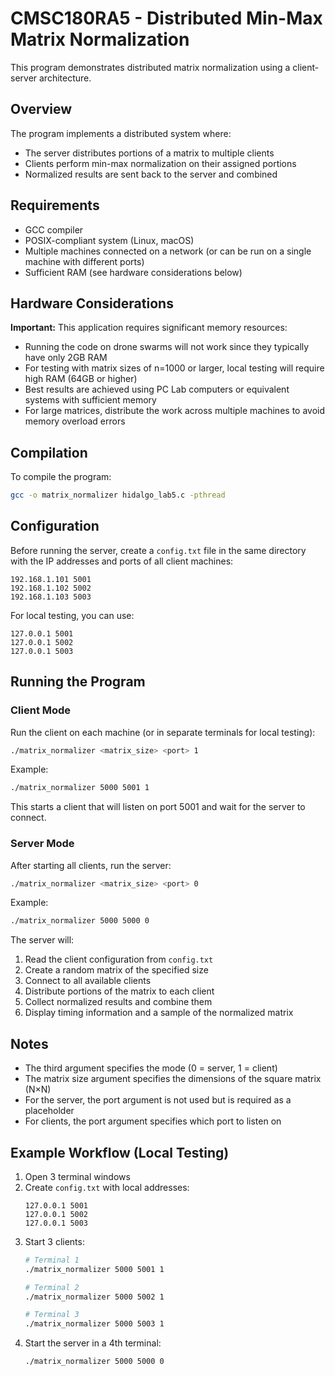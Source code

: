 # CMSC180RA5 - Distributed Min-Max Matrix Normalization

This program demonstrates distributed matrix normalization using a client-server architecture.

## Overview

The program implements a distributed system where:
- The server distributes portions of a matrix to multiple clients
- Clients perform min-max normalization on their assigned portions
- Normalized results are sent back to the server and combined

## Requirements

- GCC compiler
- POSIX-compliant system (Linux, macOS)
- Multiple machines connected on a network (or can be run on a single machine with different ports)
- Sufficient RAM (see hardware considerations below)

## Hardware Considerations

**Important:** This application requires significant memory resources:

- Running the code on drone swarms will not work since they typically have only 2GB RAM
- For testing with matrix sizes of n=1000 or larger, local testing will require high RAM (64GB or higher)
- Best results are achieved using PC Lab computers or equivalent systems with sufficient memory
- For large matrices, distribute the work across multiple machines to avoid memory overload errors

## Compilation

To compile the program:

```bash
gcc -o matrix_normalizer hidalgo_lab5.c -pthread
```

## Configuration

Before running the server, create a `config.txt` file in the same directory with the IP addresses and ports of all client machines:

```
192.168.1.101 5001
192.168.1.102 5002
192.168.1.103 5003
```

For local testing, you can use:

```
127.0.0.1 5001
127.0.0.1 5002
127.0.0.1 5003
```

## Running the Program

### Client Mode

Run the client on each machine (or in separate terminals for local testing):

```bash
./matrix_normalizer <matrix_size> <port> 1
```

Example:
```bash
./matrix_normalizer 5000 5001 1
```

This starts a client that will listen on port 5001 and wait for the server to connect.

### Server Mode

After starting all clients, run the server:

```bash
./matrix_normalizer <matrix_size> <port> 0
```

Example:
```bash
./matrix_normalizer 5000 5000 0
```

The server will:
1. Read the client configuration from `config.txt`
2. Create a random matrix of the specified size
3. Connect to all available clients
4. Distribute portions of the matrix to each client
5. Collect normalized results and combine them
6. Display timing information and a sample of the normalized matrix

## Notes

- The third argument specifies the mode (0 = server, 1 = client)
- The matrix size argument specifies the dimensions of the square matrix (N×N)
- For the server, the port argument is not used but is required as a placeholder
- For clients, the port argument specifies which port to listen on

## Example Workflow (Local Testing)

1. Open 3 terminal windows
2. Create `config.txt` with local addresses:
   ```
   127.0.0.1 5001
   127.0.0.1 5002
   127.0.0.1 5003
   ```
3. Start 3 clients:
   ```bash
   # Terminal 1
   ./matrix_normalizer 5000 5001 1
   
   # Terminal 2
   ./matrix_normalizer 5000 5002 1
   
   # Terminal 3
   ./matrix_normalizer 5000 5003 1
   ```
4. Start the server in a 4th terminal:
   ```bash
   ./matrix_normalizer 5000 5000 0
   ```